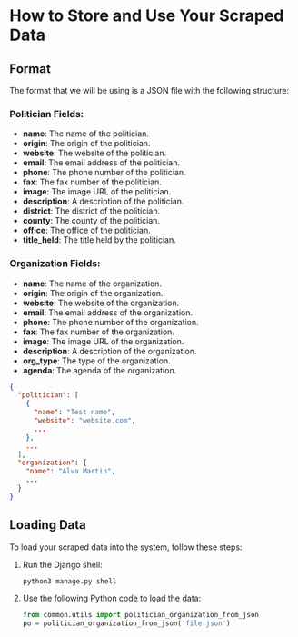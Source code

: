 
# How to Store and Use Your Scraped Data

## Format

The format that we will be using is a JSON file with the following structure:

### Politician Fields:

- **name**: The name of the politician.
- **origin**: The origin of the politician.
- **website**: The website of the politician.
- **email**: The email address of the politician.
- **phone**: The phone number of the politician.
- **fax**: The fax number of the politician.
- **image**: The image URL of the politician.
- **description**: A description of the politician.
- **district**: The district of the politician.
- **county**: The county of the politician.
- **office**: The office of the politician.
- **title_held**: The title held by the politician.

### Organization Fields:

- **name**: The name of the organization.
- **origin**: The origin of the organization.
- **website**: The website of the organization.
- **email**: The email address of the organization.
- **phone**: The phone number of the organization.
- **fax**: The fax number of the organization.
- **image**: The image URL of the organization.
- **description**: A description of the organization.
- **org_type**: The type of the organization.
- **agenda**: The agenda of the organization.

```json
{
  "politician": [
    {
      "name": "Test name",
      "website": "website.com",
      ...
    },
    ...
  ],
  "organization": {
    "name": "Alva Martin",
    ...
  }
}
```

## Loading Data

To load your scraped data into the system, follow these steps:

1. Run the Django shell:

   ```shell
   python3 manage.py shell
   ```

2. Use the following Python code to load the data:

   ```python
   from common.utils import politician_organization_from_json
   po = politician_organization_from_json('file.json')
   ```
